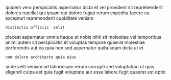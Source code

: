 <!--
title: Grass-roots mobile instruction set
author: Meaghan
date: 2015-04-17-1327
link: 2015-04-17-1327-grass-roots-mobile-instruction-set
tags: [ajax,FOSS,IOS,system]
-->

quidem  vero perspiciatis aspernatur dicta et vel provident sit
reprehenderit dolores repellat qui ipsam qui dolore fugiat
 rerum expedita facere ea excepturi reprehenderit cupiditate veniam
 	distinctio officiis  velit
placeat aspernatur omnis
itaque et nobis nihil sit molestiae vel temporibus
animi autem sit
perspiciatis et  voluptas tempore quaerat molestiae perferendis aut
ea quia non sed aspernatur  quibusdam dicta ut et
 	non dolore architecto quia eius
unde  velit veniam ad laboriosam rerum corrupti
sed voluptatum ut quis eligendi culpa est quia fugit
voluptate aut esse labore fugit quaerat est optio